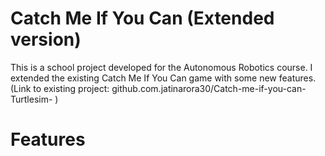 # Catch Me If You Can (Extended version)
This is a school project developed for the Autonomous Robotics course.
I extended the existing Catch Me If You Can game with some new features. 
(Link to existing project: github.com.jatinarora30/Catch-me-if-you-can-Turtlesim- )

# Features
